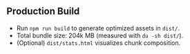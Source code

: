 
## Production Build

- Run `npm run build` to generate optimized assets in `dist/`.
- Total bundle size: 204k MB (measured with `du -sh dist/`).
- (Optional) `dist/stats.html` visualizes chunk composition.
